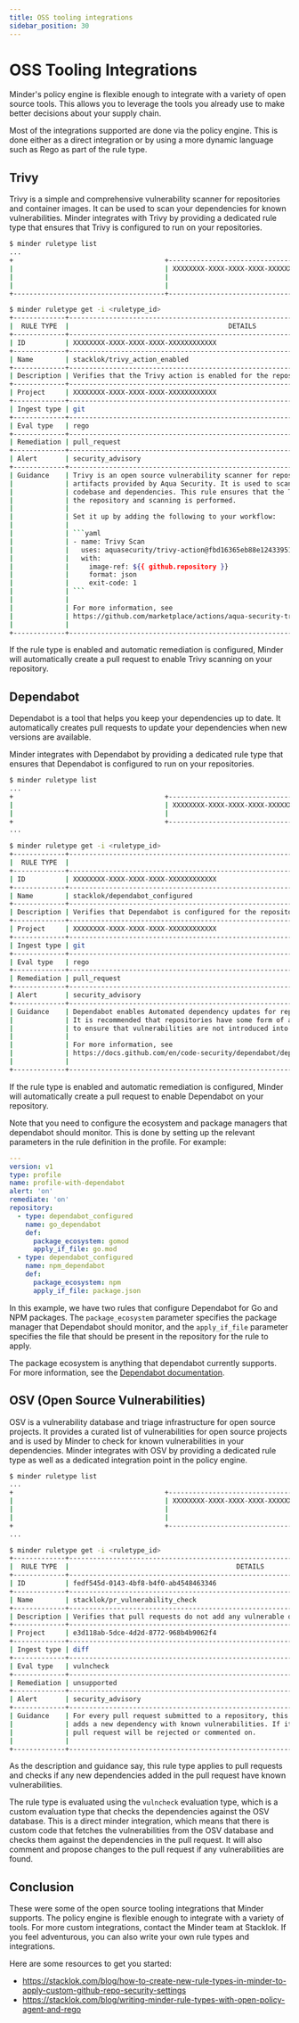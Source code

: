 ```yaml
---
title: OSS tooling integrations
sidebar_position: 30
---
```


# OSS Tooling Integrations

Minder's policy engine is flexible enough to integrate with a variety of open
source tools. This allows you to leverage the tools you already use to make
better decisions about your supply chain.

Most of the integrations supported are done via the policy engine. This is done
either as a direct integration or by using a more dynamic language such as Rego
as part of the rule type.

## Trivy

Trivy is a simple and comprehensive vulnerability scanner for repositories and
container images. It can be used to scan your dependencies for known
vulnerabilities. Minder integrates with Trivy by providing a dedicated rule type
that ensures that Trivy is configured to run on your repositories.

````bash
$ minder ruletype list
...
+                                      +--------------------------------------+------------------------------------------------------------------------+--------------------------------+
|                                      | XXXXXXXX-XXXX-XXXX-XXXX-XXXXXXXXXXXX | stacklok/trivy_action_enabled                                          | Verifies that the Trivy action |
|                                      |                                      |                                                                        | is enabled for the repository  |
|                                      |                                      |                                                                        | and scanning                   |
+--------------------------------------+--------------------------------------+------------------------------------------------------------------------+--------------------------------+

$ minder ruletype get -i <ruletype_id>
+-------------+---------------------------------------------------------------------------------------+
|  RULE TYPE  |                                        DETAILS                                        |
+-------------+---------------------------------------------------------------------------------------+
| ID          | XXXXXXXX-XXXX-XXXX-XXXX-XXXXXXXXXXXX                                                  |
+-------------+---------------------------------------------------------------------------------------+
| Name        | stacklok/trivy_action_enabled                                                         |
+-------------+---------------------------------------------------------------------------------------+
| Description | Verifies that the Trivy action is enabled for the repository and scanning             |
+-------------+---------------------------------------------------------------------------------------+
| Project     | XXXXXXXX-XXXX-XXXX-XXXX-XXXXXXXXXXXX                                                  |
+-------------+---------------------------------------------------------------------------------------+
| Ingest type | git                                                                                   |
+-------------+---------------------------------------------------------------------------------------+
| Eval type   | rego                                                                                  |
+-------------+---------------------------------------------------------------------------------------+
| Remediation | pull_request                                                                          |
+-------------+---------------------------------------------------------------------------------------+
| Alert       | security_advisory                                                                     |
+-------------+---------------------------------------------------------------------------------------+
| Guidance    | Trivy is an open source vulnerability scanner for repositories, containers and other  |
|             | artifacts provided by Aqua Security. It is used to scan for vulnerabilities in the    |
|             | codebase and dependencies. This rule ensures that the Trivy action is enabled for     |
|             | the repository and scanning is performed.                                             |
|             |                                                                                       |
|             | Set it up by adding the following to your workflow:                                   |
|             |                                                                                       |
|             | ```yaml                                                                               |
|             | - name: Trivy Scan                                                                    |
|             |   uses: aquasecurity/trivy-action@fbd16365eb88e12433951383f5e99bd901fc618f  # v0.12.0 |
|             |   with:                                                                               |
|             |     image-ref: ${{ github.repository }}                                               |
|             |     format: json                                                                      |
|             |     exit-code: 1                                                                      |
|             | ```                                                                                   |
|             |                                                                                       |
|             | For more information, see                                                             |
|             | https://github.com/marketplace/actions/aqua-security-trivy                            |
|             |                                                                                       |
+-------------+---------------------------------------------------------------------------------------+
````

If the rule type is enabled and automatic remediation is configured, Minder will
automatically create a pull request to enable Trivy scanning on your repository.

## Dependabot

Dependabot is a tool that helps you keep your dependencies up to date. It
automatically creates pull requests to update your dependencies when new
versions are available.

Minder integrates with Dependabot by providing a dedicated rule type that
ensures that Dependabot is configured to run on your repositories.

```bash
$ minder ruletype list
...
+                                      +--------------------------------------+------------------------------------------------------------------------+--------------------------------+
|                                      | XXXXXXXX-XXXX-XXXX-XXXX-XXXXXXXXXXXX | stacklok/dependabot_configured                                         | Verifies that Dependabot is    |
|                                      |                                      |                                                                        | configured for the repository  |
+                                      +--------------------------------------+------------------------------------------------------------------------+--------------------------------+
...

$ minder ruletype get -i <ruletype_id>
+-------------+----------------------------------------------------------------------------------------------------------------------------------+
|  RULE TYPE  |                                                             DETAILS                                                              |
+-------------+----------------------------------------------------------------------------------------------------------------------------------+
| ID          | XXXXXXXX-XXXX-XXXX-XXXX-XXXXXXXXXXXX                                                                                             |
+-------------+----------------------------------------------------------------------------------------------------------------------------------+
| Name        | stacklok/dependabot_configured                                                                                                   |
+-------------+----------------------------------------------------------------------------------------------------------------------------------+
| Description | Verifies that Dependabot is configured for the repository                                                                        |
+-------------+----------------------------------------------------------------------------------------------------------------------------------+
| Project     | XXXXXXXX-XXXX-XXXX-XXXX-XXXXXXXXXXXX                                                                                             |
+-------------+----------------------------------------------------------------------------------------------------------------------------------+
| Ingest type | git                                                                                                                              |
+-------------+----------------------------------------------------------------------------------------------------------------------------------+
| Eval type   | rego                                                                                                                             |
+-------------+----------------------------------------------------------------------------------------------------------------------------------+
| Remediation | pull_request                                                                                                                     |
+-------------+----------------------------------------------------------------------------------------------------------------------------------+
| Alert       | security_advisory                                                                                                                |
+-------------+----------------------------------------------------------------------------------------------------------------------------------+
| Guidance    | Dependabot enables Automated dependency updates for repositories.                                                                |
|             | It is recommended that repositories have some form of automated dependency updates enabled                                       |
|             | to ensure that vulnerabilities are not introduced into the codebase.                                                             |
|             |                                                                                                                                  |
|             | For more information, see                                                                                                        |
|             | https://docs.github.com/en/code-security/dependabot/dependabot-version-updates/configuration-options-for-the-dependabot.yml-file |
|             |                                                                                                                                  |
+-------------+----------------------------------------------------------------------------------------------------------------------------------+
```

If the rule type is enabled and automatic remediation is configured, Minder will
automatically create a pull request to enable Dependabot on your repository.

Note that you need to configure the ecosystem and package managers that
dependabot should monitor. This is done by setting up the relevant parameters in
the rule definition in the profile. For example:

```yaml
---
version: v1
type: profile
name: profile-with-dependabot
alert: 'on'
remediate: 'on'
repository:
  - type: dependabot_configured
    name: go_dependabot
    def:
      package_ecosystem: gomod
      apply_if_file: go.mod
  - type: dependabot_configured
    name: npm_dependabot
    def:
      package_ecosystem: npm
      apply_if_file: package.json
```

In this example, we have two rules that configure Dependabot for Go and NPM
packages. The `package_ecosystem` parameter specifies the package manager that
Dependabot should monitor, and the `apply_if_file` parameter specifies the file
that should be present in the repository for the rule to apply.

The package ecosystem is anything that dependabot currently supports. For more
information, see the
[Dependabot documentation](https://docs.github.com/en/code-security/dependabot/dependabot-version-updates/configuration-options-for-the-dependabot.yml-file).

## OSV (Open Source Vulnerabilities)

OSV is a vulnerability database and triage infrastructure for open source
projects. It provides a curated list of vulnerabilities for open source projects
and is used by Minder to check for known vulnerabilities in your dependencies.
Minder integrates with OSV by providing a dedicated rule type as well as a
dedicated integration point in the policy engine.

```bash
$ minder ruletype list
...
+                                      +--------------------------------------+------------------------------------------------------------------------+--------------------------------+
|                                      | XXXXXXXX-XXXX-XXXX-XXXX-XXXXXXXXXXXX | stacklok/pr_vulnerability_check                                        | Verifies that pull requests    |
|                                      |                                      |                                                                        | do not add any vulnerable      |
|                                      |                                      |                                                                        | dependencies                   |
+                                      +--------------------------------------+------------------------------------------------------------------------+--------------------------------+
...

$ minder ruletype get -i <ruletype_id>
+-------------+--------------------------------------------------------------------------------------------+
|  RULE TYPE  |                                          DETAILS                                           |
+-------------+--------------------------------------------------------------------------------------------+
| ID          | fedf545d-0143-4bf8-b4f0-ab4548463346                                                       |
+-------------+--------------------------------------------------------------------------------------------+
| Name        | stacklok/pr_vulnerability_check                                                            |
+-------------+--------------------------------------------------------------------------------------------+
| Description | Verifies that pull requests do not add any vulnerable dependencies                         |
+-------------+--------------------------------------------------------------------------------------------+
| Project     | e3d118ab-5dce-4d2d-8772-968b4b9062f4                                                       |
+-------------+--------------------------------------------------------------------------------------------+
| Ingest type | diff                                                                                       |
+-------------+--------------------------------------------------------------------------------------------+
| Eval type   | vulncheck                                                                                  |
+-------------+--------------------------------------------------------------------------------------------+
| Remediation | unsupported                                                                                |
+-------------+--------------------------------------------------------------------------------------------+
| Alert       | security_advisory                                                                          |
+-------------+--------------------------------------------------------------------------------------------+
| Guidance    | For every pull request submitted to a repository, this rule will check if the pull request |
|             | adds a new dependency with known vulnerabilities. If it does, the rule will fail and the   |
|             | pull request will be rejected or commented on.                                             |
|             |                                                                                            |
+-------------+--------------------------------------------------------------------------------------------+
```

As the description and guidance say, this rule type applies to pull requests and
checks if any new dependencies added in the pull request have known
vulnerabilities.

The rule type is evaluated using the `vulncheck` evaluation type, which is a
custom evaluation type that checks the dependencies against the OSV database.
This is a direct minder integration, which means that there is custom code that
fetches the vulnerabilities from the OSV database and checks them against the
dependencies in the pull request. It will also comment and propose changes to
the pull request if any vulnerabilities are found.

## Conclusion

These were some of the open source tooling integrations that Minder supports.
The policy engine is flexible enough to integrate with a variety of tools. For
more custom integrations, contact the Minder team at Stacklok. If you feel
adventurous, you can also write your own rule types and integrations.

Here are some resources to get you started:

- https://stacklok.com/blog/how-to-create-new-rule-types-in-minder-to-apply-custom-github-repo-security-settings
- https://stacklok.com/blog/writing-minder-rule-types-with-open-policy-agent-and-rego
